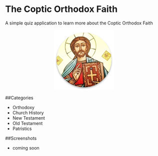 # The Coptic Orthodox Faith
A simple quiz application to learn more about the Coptic Orthodox Faith

<p align="center">
  <img src="https://github.com/AbanoubG/thecopticorthodoxfaith/blob/master/app/src/main/res/mipmap-xxxhdpi/ic_launcher.png" alt="Launcher Icon"/>
</p>

##Categories
- Orthodoxy
- Church History
- New Testament
- Old Testament
- Patristics

##Screenshots
- coming soon 
